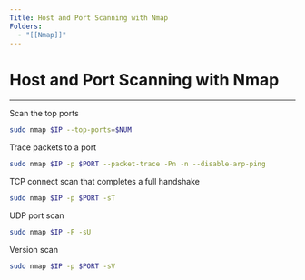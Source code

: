 ```yaml
---
Title: Host and Port Scanning with Nmap
Folders:
  - "[[Nmap]]"
---
```

# Host and Port Scanning with Nmap
---

Scan the top ports

```bash
sudo nmap $IP --top-ports=$NUM
```

Trace packets to a port

```bash
sudo nmap $IP -p $PORT --packet-trace -Pn -n --disable-arp-ping
```

TCP connect scan that completes a full handshake

```bash
sudo nmap $IP -p $PORT -sT
```

UDP port scan

```bash
sudo nmap $IP -F -sU
```

Version scan

```bash
sudo nmap $IP -p $PORT -sV
```

